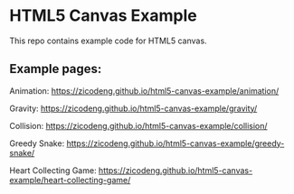 # HTML5 Canvas Example

This repo contains example code for HTML5 canvas.

## Example pages:

Animation: https://zicodeng.github.io/html5-canvas-example/animation/

Gravity: https://zicodeng.github.io/html5-canvas-example/gravity/

Collision: https://zicodeng.github.io/html5-canvas-example/collision/

Greedy Snake:
https://zicodeng.github.io/html5-canvas-example/greedy-snake/

Heart Collecting Game:
https://zicodeng.github.io/html5-canvas-example/heart-collecting-game/